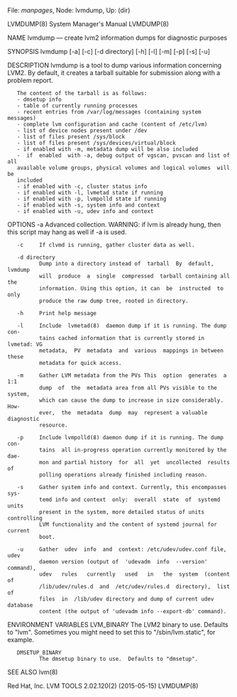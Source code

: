 File: *manpages*,  Node: lvmdump,  Up: (dir)

LVMDUMP(8)                  System Manager's Manual                 LVMDUMP(8)



NAME
       lvmdump — create lvm2 information dumps for diagnostic purposes

SYNOPSIS
       lvmdump [-a] [-c] [-d directory] [-h] [-l] [-m] [-p] [-s] [-u]

DESCRIPTION
       lvmdump  is  a  tool  to  dump various information concerning LVM2.  By
       default, it creates a tarball suitable  for  submission  along  with  a
       problem report.

       The content of the tarball is as follows:
       - dmsetup info
       - table of currently running processes
       - recent entries from /var/log/messages (containing system messages)
       - complete lvm configuration and cache (content of /etc/lvm)
       - list of device nodes present under /dev
       - list of files present /sys/block
       - list of files present /sys/devices/virtual/block
       - if enabled with -m, metadata dump will be also included
       -  if  enabled  with -a, debug output of vgscan, pvscan and list of all
       available volume groups, physical volumes and logical volumes  will  be
       included
       - if enabled with -c, cluster status info
       - if enabled with -l, lvmetad state if running
       - if enabled with -p, lvmpolld state if running
       - if enabled with -s, system info and context
       - if enabled with -u, udev info and context

OPTIONS
       -a     Advanced collection.  WARNING: if lvm is already hung, then this
              script may hang as well if -a is used.

       -c     If clvmd is running, gather cluster data as well.

       -d directory
              Dump into a directory instead of  tarball  By  default,  lvmdump
              will  produce  a  single  compressed  tarball containing all the
              information. Using this option, it can  be  instructed  to  only
              produce the raw dump tree, rooted in directory.

       -h     Print help message

       -l     Include  lvmetad(8)  daemon dump if it is running. The dump con-
              tains cached information that is currently stored in lvmetad: VG
              metadata,  PV  metadata  and  various  mappings in between these
              metadata for quick access.

       -m     Gather LVM metadata from the PVs This  option  generates  a  1:1
              dump  of  the  metadata area from all PVs visible to the system,
              which can cause the dump to increase in size considerably.  How-
              ever,  the  metadata  dump  may  represent a valuable diagnostic
              resource.

       -p     Include lvmpolld(8) daemon dump if it is running. The dump  con-
              tains  all in-progress operation currently monitored by the dae-
              mon and partial history  for  all  yet  uncollected  results  of
              polling operations already finished including reason.

       -s     Gather system info and context. Currently, this encompasses sys-
              temd info and context  only:  overall  state  of  systemd  units
              present in the system, more detailed status of units controlling
              LVM functionality and the content of systemd journal for current
              boot.

       -u     Gather  udev  info  and  context: /etc/udev/udev.conf file, udev
              daemon version (output of  'udevadm  info  --version'  command),
              udev   rules   currently   used   in   the  system  (content  of
              /lib/udev/rules.d  and  /etc/udev/rules.d  directory),  list  of
              files  in  /lib/udev directory and dump of current udev database
              content (the output of 'udevadm info --export-db' command).

ENVIRONMENT VARIABLES
       LVM_BINARY
              The LVM2 binary to use.  Defaults to "lvm".  Sometimes you might
              need to set this to "/sbin/lvm.static", for example.

       DMSETUP_BINARY
              The dmsetup binary to use.  Defaults to "dmsetup".

SEE ALSO
       lvm(8)



Red Hat, Inc.         LVM TOOLS 2.02.120(2) (2015-05-15)            LVMDUMP(8)
